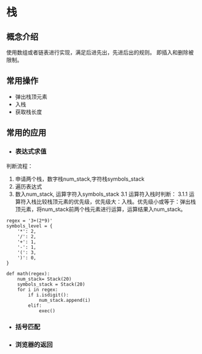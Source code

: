 # 栈

## 概念介绍
使用数组或者链表进行实现，满足后进先出，先进后出的规则。
即插入和删除被限制。

## 常用操作
- 弹出栈顶元素
- 入栈
- 获取栈长度
## 常用的应用

- ### 表达式求值
判断流程：
1. 申请两个栈，数字栈num_stack,字符栈symbols_stack
2. 遍历表达式
3. 数入num_stack, 运算字符入symbols_stack
3.1 运算符入栈时判断：
3.1.1 运算符入栈比较栈顶元素的优先级，优先级大：入栈。优先级小或等于：弹出栈顶元素，将num_stack前两个栈元素进行运算，运算结果入num_stack。
```python3
regex = '3+(2*9)'
symbols_level = {
    '*': 2,
    '/': 2,
    '+': 1,
    '-': 1,
    '(': 3,
    ')': 0,
}

def math(regex):
    num_stack= Stack(20)
    symbols_stack = Stack(20)
    for i in regex:
        if i.isdigit():
            num_stack.append(i)
        elif:
            exec()
```
- ### 括号匹配
- ### 浏览器的返回